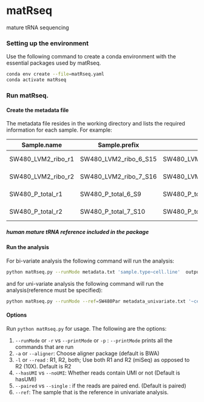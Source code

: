 # matRseq
mature tRNA sequencing

### Setting up the environment
Use the following command to create a conda environment with the essential packages used by matRseq.
```bash
conda env create --file=matRseq.yaml
conda activate matRseq
```
### Run matRseq.
#### Create the metadata file
The metadata file resides in the working directory and lists the required information for each sample. 
For example:

| Sample.name  | Sample.prefix  | R1  | R2  | sample.type | cell.line | sample.rep |
|---|---|---|---|---|---|---|
SW480_LVM2_ribo_r1 | SW480_LVM2_ribo_6_S15 | SW480_LVM2_ribo_6_S15_R1_001.fastq.gz | SW480_LVM2_ribo_6_S15_R2_001.fastq.gz | ribo |	SW480-Par |	1 |
SW480_LVM2_ribo_r2 | SW480_LVM2_ribo_7_S16 | SW480_LVM2_ribo_7_S16_R1_001.fastq.gz | SW480_LVM2_ribo_7_S16_R2_001.fastq.gz | ribo | SW480-Par | 2 | 
SW480_P_total_r1 | SW480_P_total_6_S9 | SW480_P_total_6_S9_R1_001.fastq.gz | SW480_P_total_6_S9_R2_001.fastq.gz	total |	SW480-LvM2 | 1 |
SW480_P_total_r2 | SW480_P_total_7_S10 | SW480_P_total_7_S10_R1_001.fastq.gz | SW480_P_total_7_S10_R2_001.fastq.gz | total | SW480-LvM2 | 2 |

##### human mature tRNA reference included in the package

#### Run the analysis
For bi-variate analysis the following command will run the analysis:
```bash
python matRseq.py --runMode metadata.txt 'sample.type~cell.line'  output.txt
```
and for uni-variate analysis the following command will run the analysis(reference must be specified):
```bash
python matRseq.py --runMode --ref=SW480Par metadata_univariate.txt '~cell.line'  output.txt
```

#### Options
Run `python matRseq.py` for usage.
The following are the options:
1. `--runMode` or `-r` vs `--printMode` or `-p` : `--printMode` prints all the commands that are run
2. `-a` or `--aligner`: Choose aligner package (default is BWA)
3. `-l` or `--read` : R1, R2, both; Use both R1 and R2 (miSeq) as opposed to R2 (10X). Default is R2
4. `--hasUMI` vs `--noUMI`: Whether reads contain UMI or not (Default is hasUMI)
5. `--paired` vs `--single` : if the reads are paired end. (Default is paired)
6. `--ref`: The sample that is the reference in univariate analysis.
